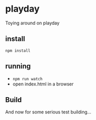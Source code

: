 # playday
Toying around on playday

## install
`npm install`

## running
* `npm run watch`
* open index.html in a browser

## Build
And now for some serious test building...